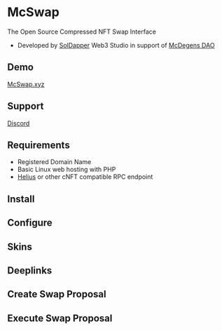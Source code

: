 # McSwap
The Open Source Compressed NFT Swap Interface
* Developed by [SolDapper](https://twitter.com/SolDapper) Web3 Studio in support of [McDegens DAO](https://twitter.com/McDegensDAO)

## Demo
[McSwap.xyz](https://mcswap.xyz)

## Support
[Discord](https://discord.com/invite/mcdegensdao)

## Requirements
* Registered Domain Name
* Basic Linux web hosting with PHP
* [Helius](https://www.helius.dev) or other cNFT compatible RPC endpoint

## Install

## Configure

## Skins

## Deeplinks

## Create Swap Proposal

## Execute Swap Proposal
